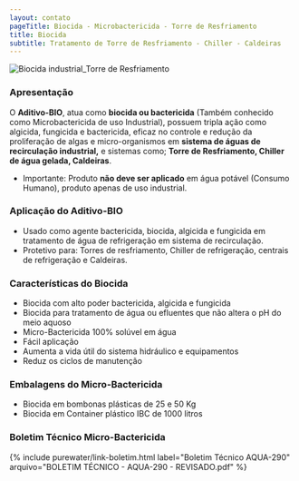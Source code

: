 ```yaml
---
layout: contato
pageTitle: Biocida - Microbactericida - Torre de Resfriamento
title: Biocida
subtitle: Tratamento de Torre de Resfriamento - Chiller - Caldeiras
---
```

<img class="img-responsive center" style="max-width: 100%;" src="../../website/images/Biocida Industrial-torre-de-resfriamento.png" alt="Biocida industrial_Torre de Resfriamento">

### Apresentação

O **Aditivo-BIO**, atua como **biocida ou bactericida** (Também conhecido como Microbactericida de uso Industrial), possuem tripla ação como algicida, fungicida e bactericida, eficaz no controle e redução da proliferação de algas e micro-organismos em **sistema de águas de recirculação industrial,** e sistemas como; **Torre de Resfriamento, Chiller de água gelada, Caldeiras**. 

- Importante: Produto **não deve ser aplicado** em água potável (Consumo Humano), produto apenas de uso industrial. 

### Aplicação do Aditivo-BIO

- Usado como agente bactericida, biocida, algicida e fungicida em tratamento de água de refrigeração em sistema de recirculação.
- Protetivo para: Torres de resfriamento, Chiller de refrigeração, centrais de refrigeração e Caldeiras.

### Características do Biocida

- Biocida com alto poder bactericida, algicida e fungicida
- Biocida para tratamento de água ou efluentes que não altera o pH do meio aquoso
- Micro-Bactericida 100% solúvel em água
- Fácil aplicação
- Aumenta a vida útil do sistema hidráulico e equipamentos
- Reduz os ciclos de manutenção

### Embalagens do Micro-Bactericida

- Biocida em bombonas plásticas de 25 e 50 Kg
- Biocida em Container plástico IBC de 1000 litros

### Boletim Técnico Micro-Bactericida 

{% include purewater/link-boletim.html 
   label="Boletim Técnico AQUA-290" 
   arquivo="BOLETIM TÉCNICO - AQUA-290 - REVISADO.pdf" %}


